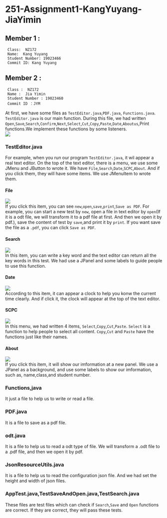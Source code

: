 # 251-Assignment1-KangYuyang-JiaYimin

## Member 1 : 
     Class:  NZ172 
     Name:  Kang Yuyang 
     Student Number: 19023466 
     Commit ID: Kang Yuyang 
     
## Member 2 : 
     Class :  NZ172
     Name :  Jia Yimin
     Student Number : 19023460
     Commit ID ：JYM
     
At first, we have some files as `TestEditor.java`,`PDF.java`, `Functions.java`.<br>
`TestEditor.java` is our main function. During this file, we had written `Open`,`Save`,`Search`,`Confirm`,`Next`,`Select`,`Cut`,`Copy`,`Paste`,`Date`,`Aboutus`,Print functions.We implement these functions by some listeners. <br>
![](https://github.com/tsmagic314159/251-Assignment1-KangYuyang-JiaYimin/blob/master/Editor.png) 
### TestEditor.java
For example, when you run our program `TestEditor.java`, it wil appear a real text editor. On the top of the text editor, there is a menu, we use some JMenu and JButton to wrote it. We have `File`,`Search`,`Date`,`SCPC`,`About`. And if you click them, they will have some items. We use JMenuItem to wrote them. 
#### File
![](https://github.com/tsmagic314159/251-Assignment1-KangYuyang-JiaYimin/blob/master/file.png)<br>
If you click this item, you can see `new`,`open`,`save`,`print`,`Save as PDF`. For example, you can start a new test by `new`, open a file in text editor by `open`(If it is a odt file, we will transform it to a pdf file at first. And then we open it by pdf.), save the content of test by `save`,and print it by `print`. If you want save the file as a `.pdf`, you can click `Save as PDF`.
#### Search
![](https://github.com/tsmagic314159/251-Assignment1-KangYuyang-JiaYimin/blob/master/search.png)<br>
In this item, you can write a key word and the text editor can return all the key words in this test.  We had use a JPanel and some labels to guide people to use this function.
#### Date
![](https://github.com/tsmagic314159/251-Assignment1-KangYuyang-JiaYimin/blob/master/date.png)<br> 
According to this item, it can appear a clock to help you konw the current time clearly. And if click it, the clock will appear at the top of the text editor.
#### SCPC
![](https://github.com/tsmagic314159/251-Assignment1-KangYuyang-JiaYimin/blob/master/SCPC.png)<br> 
In this menu, we had written 4 items, `Select`,`Copy`,`Cut`,`Paste`. `Select` is a function to help people to select all content. `Copy`,`Cut` and `Paste` have the functions just like their names.
#### About 
![](https://github.com/tsmagic314159/251-Assignment1-KangYuyang-JiaYimin/blob/master/about.png)<br>
If you click this item, it will show our imformation at a new panel. We use a JPanel as a background, and use some labels to show our imformation, such as, name,class,and student number.

 
### Functions,java
It just a  file to help us to write or read a file. 


### PDF.java
It is a file to save as a pdf file.


### odt.java
It is a file to help us to read a odt type of file. We will transform a .odt file to a .pdf file, and then we open it by pdf.


### JsonResourceUtils.java
It is a file to help us to read the configuration json file. And we had set the height and width of json files.

### AppTest.java,TestSaveAndOpen.java,TestSearch.java
These files are test files which can check if `Search`,`Save` and `Open` functions are correct. If they are correct, they will pass these tests.  

















